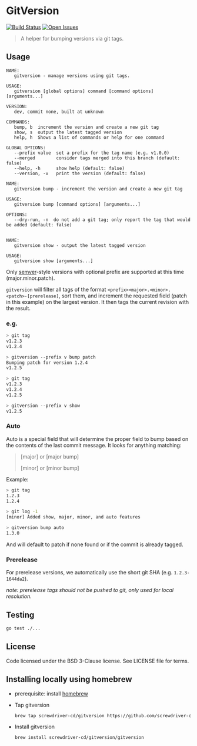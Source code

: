# GitVersion
[![Build Status][status-image]][status-url] [![Open Issues][issues-image]][issues-url]

> A helper for bumping versions via git tags.

## Usage

```
NAME:
   gitversion - manage versions using git tags.

USAGE:
   gitversion [global options] command [command options] [arguments...]

VERSION:
   dev, commit none, built at unknown

COMMANDS:
   bump, b  increment the version and create a new git tag
   show, s  output the latest tagged version
   help, h  Shows a list of commands or help for one command

GLOBAL OPTIONS:
   --prefix value  set a prefix for the tag name (e.g. v1.0.0)
   --merged        consider tags merged into this branch (default: false)
   --help, -h      show help (default: false)
   --version, -v   print the version (default: false)
```

```
NAME:
   gitversion bump - increment the version and create a new git tag

USAGE:
   gitversion bump [command options] [arguments...]

OPTIONS:
   --dry-run, -n  do not add a git tag; only report the tag that would be added (default: false)
   
```

```
NAME:
   gitversion show - output the latest tagged version

USAGE:
   gitversion show [arguments...]
```

Only [semver](http://semver.org/)-style versions with optional prefix are
supported at this time (major.minor.patch).

`gitversion` will filter all tags of the format
`<prefix><major>.<minor>.<patch>-[prerelease]`, sort them, and increment the requested
field (patch in this example) on the largest version. It then tags the
current revision with the result.

### e.g.

```bash
> git tag
v1.2.3
v1.2.4

> gitversion --prefix v bump patch
Bumping patch for version 1.2.4
v1.2.5

> git tag
v1.2.3
v1.2.4
v1.2.5

> gitversion --prefix v show
v1.2.5
```

### Auto

Auto is a special field that will determine the proper field to bump
based on the contents of the last commit message.  It looks for anything matching:

> [major] or [major bump]
>
> [minor] or [minor bump]

Example:
```bash
> git tag
1.2.3
1.2.4

> git log -1
[minor] Added show, major, minor, and auto features

> gitversion bump auto
1.3.0
```

And will default to patch if none found or if the commit is already tagged.

### Prerelease

For prerelease versions, we automatically use the short git SHA (e.g. `1.2.3-1644da2`).

_note: prerelease tags should not be pushed to git, only used for local resolution._

## Testing

```bash
go test ./...
```

## License

Code licensed under the BSD 3-Clause license. See LICENSE file for terms.

[issues-image]: https://img.shields.io/github/issues/screwdriver-cd/screwdriver.svg
[issues-url]: https://github.com/screwdriver-cd/screwdriver/issues
[status-image]: https://cd.screwdriver.cd/pipelines/16/badge
[status-url]: https://cd.screwdriver.cd/pipelines/16

## Installing locally using homebrew

- prerequisite: install [homebrew](https://homebrew.sh/)
- Tap gitversion

    ```bash
    brew tap screwdriver-cd/gitversion https://github.com/screwdriver-cd/gitversion.git
    ```

- Install gitversion

    ```bash
    brew install screwdriver-cd/gitversion/gitversion
    ```
